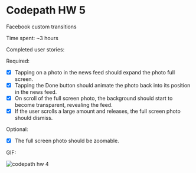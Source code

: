 # Codepath HW 5
Facebook custom transitions

Time spent: ~3 hours

Completed user stories:

Required:

- [x] Tapping on a photo in the news feed should expand the photo full screen.
- [x] Tapping the Done button should animate the photo back into its position in the news feed.
- [x] On scroll of the full screen photo, the background should start to become transparent, revealing the feed.
- [x] If the user scrolls a large amount and releases, the full screen photo should dismiss.

Optional:

- [x] The full screen photo should be zoomable.

GIF:

![codepath hw 4](https://cloud.githubusercontent.com/assets/1860265/13381989/e6c33e9c-de1e-11e5-8795-ebf911959205.gif)
